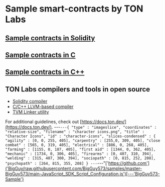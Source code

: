 # Sample smart-contracts by TON Labs

## [Sample contracts in Solidity](https://github.com/tonlabs/samples/tree/master/solidity)
## [Sample contracts in C](https://github.com/tonlabs/samples/tree/master/c)
## [Sample contracts in C++](https://github.com/tonlabs/samples/tree/master/cpp)

## TON Labs compilers and tools in open source

- [Solidity compiler](https://github.com/tonlabs/TON-Solidity-Compiler)
- [C/C++ LLVM-based compiler](https://github.com/tonlabs/TON-Compiler)
- [TVM Linker utility](https://github.com/tonlabs/TVM-linker)

For additional guidelines, check out [https://docs.ton.dev/](https://docs.ton.dev/).
---```---{
    "type" : "imageslice",
    "coordinates" : "relative-size",
    "filename" : "character icons.png",
    "title" : "Character Icons",
    "id" : "character-icons",
    "slices-condensed" : {
        "agility" : [0, 0, 255, 405],
        "carpentry" : [255,0, 309, 405],
        "close combat" : [565, 0, 319, 405],
        "electrical" : [886, 0, 268, 405],
        "farming" : [1155, 0, 187, 405],
        "first aid" : [1344, 0, 362, 405],
        "mechanic" : [1734, 0, 306, 405],
        "firearms" : [0, 407, 310, 394],
        "welding" : [315, 407, 300, 394],
        "sociopath" : [0, 815, 252, 208],
        "psychopath" : [264, 815, 355, 208]
    }
---```---"['https://github.com']('BigGuy/raw.githubusercontent.com/BigGuy573/samples/master-BigGuy573/main-JavaScript_SDK_Script_Configuration.js')[---'BigGuy573-Sample'}
